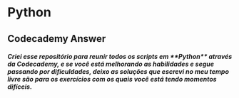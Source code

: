 # Python

<h2>Codecademy Answer</h2> 

<h5>Criei esse repositório para reunir todos os scripts em **Python** através da Codecademy, e se você está melhorando as habilidades e segue passando por dificuldades, deixo as soluções que escrevi no meu tempo livre são para os exercícios com os quais você está tendo momentos difíceis.</h5>
